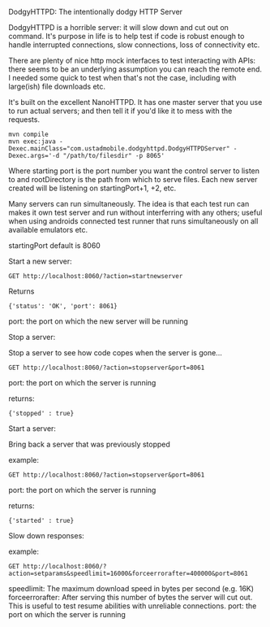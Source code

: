 DodgyHTTPD: The intentionally dodgy HTTP Server

DodgyHTTPD is a horrible server: it will slow down and cut out on
command.  It's purpose in life is to help test if code is robust
enough to handle interrupted connections, slow connections, loss of 
connectivity etc.

There are plenty of nice http mock interfaces to test interacting with
APIs: there seems to be an underlying assumption you can reach the 
remote end.  I needed some quick to test when that's not the case, 
including with large(ish) file downloads etc.

It's built on the excellent NanoHTTPD.  It has one master server that
you use to run actual servers; and then tell it if you'd like it to 
mess with the requests.

```
mvn compile
mvn exec:java -Dexec.mainClass="com.ustadmobile.dodgyhttpd.DodgyHTTPDServer" -Dexec.args='-d "/path/to/filesdir" -p 8065'
```

Where starting port is the port number you want the control server to
listen to and rootDirectory is the path from which to serve files. Each
new server created will be listening on startingPort+1, +2, etc.

Many servers can run simultaneously.  The idea is that each test run can
makes it own test server and run without interferring with any others;
useful when using androids connected test runner that runs simultaneously
on all available emulators etc.

startingPort default is 8060

Start a new server:

```
GET http://localhost:8060/?action=startnewserver
```
Returns
```
{'status': 'OK', 'port': 8061}
```
port: the port on which the new server will be running

Stop a server:

Stop a server to see how code copes when the server is gone...

```
GET http://localhost:8060/?action=stopserver&port=8061
```
port: the port on which the server is running

returns:
```
{'stopped' : true}
```

Start a server:

Bring back a server that was previously stopped

example:
```
GET http://localhost:8060/?action=stopserver&port=8061
```
port: the port on which the server is running

returns:
```
{'started' : true}
```

Slow down responses:

example:
```
GET http://localhost:8060/?action=setparams&speedlimit=16000&forceerrorafter=400000&port=8061
```
speedlimit: The maximum download speed in bytes per second (e.g. 16K)
forceerrorafter: After serving this number of bytes the server will cut out.  This is useful to test resume abilities with unreliable connections.
port: the port on which the server is running
















